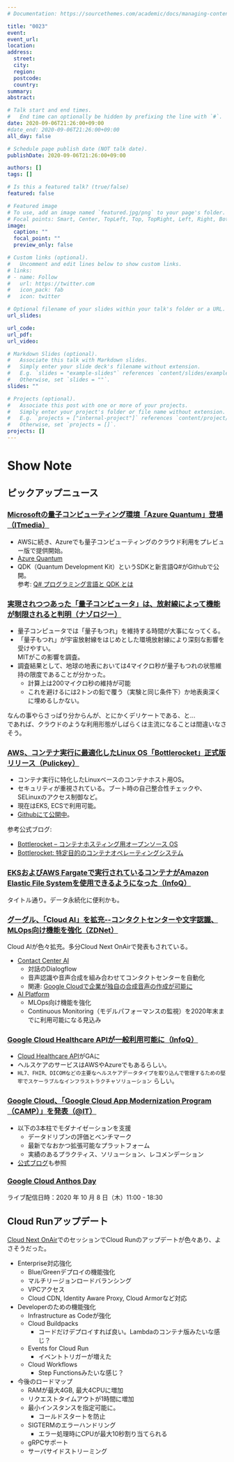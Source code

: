 ```yaml
---
# Documentation: https://sourcethemes.com/academic/docs/managing-content/

title: "0023"
event:
event_url:
location:
address:
  street:
  city:
  region:
  postcode:
  country:
summary:
abstract:

# Talk start and end times.
#   End time can optionally be hidden by prefixing the line with `#`.
date: 2020-09-06T21:26:00+09:00
#date_end: 2020-09-06T21:26:00+09:00
all_day: false

# Schedule page publish date (NOT talk date).
publishDate: 2020-09-06T21:26:00+09:00

authors: []
tags: []

# Is this a featured talk? (true/false)
featured: false

# Featured image
# To use, add an image named `featured.jpg/png` to your page's folder. 
# Focal points: Smart, Center, TopLeft, Top, TopRight, Left, Right, BottomLeft, Bottom, BottomRight.
image:
  caption: ""
  focal_point: ""
  preview_only: false

# Custom links (optional).
#   Uncomment and edit lines below to show custom links.
# links:
# - name: Follow
#   url: https://twitter.com
#   icon_pack: fab
#   icon: twitter

# Optional filename of your slides within your talk's folder or a URL.
url_slides:

url_code:
url_pdf:
url_video:

# Markdown Slides (optional).
#   Associate this talk with Markdown slides.
#   Simply enter your slide deck's filename without extension.
#   E.g. `slides = "example-slides"` references `content/slides/example-slides.md`.
#   Otherwise, set `slides = ""`.
slides: ""

# Projects (optional).
#   Associate this post with one or more of your projects.
#   Simply enter your project's folder or file name without extension.
#   E.g. `projects = ["internal-project"]` references `content/project/deep-learning/index.md`.
#   Otherwise, set `projects = []`.
projects: []
---
```


# Show Note

## ピックアップニュース

### [Microsoftの量子コンピューティング環境「Azure Quantum」登場（ITmedia）](https://techtarget.itmedia.co.jp/tt/news/2008/28/news01.html)

* AWSに続き、Azureでも量子コンピューティングのクラウド利用をプレビュー版で提供開始。
* [Azure Quantum](https://azure.microsoft.com/ja-jp/services/quantum/)
* QDK（Quantum Development Kit）というSDKと新言語Q#がGithubで公開。  
  参考: [Q# プログラミング言語と QDK とは](https://docs.microsoft.com/ja-jp/quantum/overview/what-is-qsharp-and-qdk)


### [実現されつつあった「量子コンピュータ」は、放射線によって機能が制限されると判明（ナゾロジー）](https://nazology.net/archives/67684)

* 量子コンピュータでは「量子もつれ」を維持する時間が大事になってくる。
* 「量子もつれ」が宇宙放射線をはじめとした環境放射線により深刻な影響を受けやすい。  
  MITがこの影響を調査。
* 調査結果として、地球の地表においては4マイクロ秒が量子もつれの状態維持の限度であることが分かった。
  - 計算上は200マイクロ秒の維持が可能
  - これを避けるには2トンの鉛で覆う（実験と同じ条件下）か地表奥深くに埋めるしかない。

なんの事やらさっぱり分からんが、とにかくデリケートである、と...  
であれば、クラウドのような利用形態がしばらくは主流になることは間違いなさそう。


### [AWS、コンテナ実行に最適化したLinux OS「Bottlerocket」正式版リリース（Pulickey）](https://www.publickey1.jp/blog/20/awslinux_osbottlerocket.html)

* コンテナ実行に特化したLinuxベースのコンテナホスト用OS。
* セキュリティが重視されている。ブート時の自己整合性チェックや、SELinuxのアクセス制御など。
* 現在はEKS, ECSで利用可能。
* [Githubにて公開中](https://github.com/bottlerocket-os)。

参考公式ブログ:
* [Bottlerocket – コンテナホスティング用オープンソース OS](https://aws.amazon.com/jp/blogs/news/bottlerocket-open-source-os-for-container-hosting/)
* [Bottlerocket: 特定目的のコンテナオペレーティングシステム](https://aws.amazon.com/jp/blogs/news/bottlerocket-a-special-purpose-container-operating-system/)


### [EKSおよびAWS Fargateで実行されているコンテナがAmazon Elastic File Systemを使用できるようになった（InfoQ）](https://www.infoq.com/jp/news/2020/09/aws-fargate-amazon-efs/)

タイトル通り。データ永続化に便利かも。


### [グーグル、「Cloud AI」を拡充--コンタクトセンターや文字認識、MLOps向け機能を強化（ZDNet）](https://japan.zdnet.com/article/35159135/)

Cloud AIが色々拡充。多分Cloud Next OnAirで発表もされている。

* [Contact Center AI](https://cloud.google.com/solutions/contact-center)
  - 対話のDialogflow
  - 音声認識や音声合成を組み合わせてコンタクトセンターを自動化
  - 関連: [Google Cloudで企業が独自の合成音声の作成が可能に](https://jp.techcrunch.com/2020/09/03/2020-09-01-google-cloud-lets-businesses-create-their-own-text-to-speech-voices/)
* [AI Platform](https://cloud.google.com/ai-platform)
  - MLOps向け機能を強化
  - Continuous Monitoring（モデルパフォーマンスの監視）を2020年末までに利用可能になる見込み


### [Google Cloud Healthcare APIが一般利用可能に（InfoQ）](https://www.infoq.com/jp/news/2020/08/google-healthcare-api-ga/)

* [Cloud Healthcare API](https://cloud.google.com/healthcare)がGAに
* ヘルスケアのサービスはAWSやAzureでもあるらしい。
* `HL7、FHIR、DICOMなどの主要なヘルスケアデータタイプを取り込んで管理するための堅牢でスケーラブルなインフラストラクチャソリューション` らしい。


### [Google Cloud、「Google Cloud App Modernization Program（CAMP）」を発表（@IT）](https://www.atmarkit.co.jp/ait/articles/2009/03/news062.html)

* 以下の3本柱でモダナイゼーションを支援
  - データドリブンの評価とベンチマーク
  - 最新でなおかつ拡張可能なプラットフォーム
  - 実績のあるプラクティス、ソリューション、レコメンデーション
* [公式ブログ](https://cloud.google.com/blog/ja/products/application-development/google-camp-shows-you-how-to-operate-at-scale)も参照


### [Google Cloud Anthos Day](https://cloudonair.withgoogle.com/events/gc-solution-event-anthosday-4)

ライブ配信日時：2020 年 10 月 8 日（木）11:00 - 18:30


## Cloud Runアップデート

[Cloud Next OnAir](https://cloud.withgoogle.com/next/sf/sessions?session=SVR224-JP#cloud-ai)でのセッションでCloud Runのアップデートが色々あり、よさそうだった。

* Enterprise対応強化
  - Blue/Greenデプロイの機能強化
  - マルチリージョンロードバランシング
  - VPCアクセス
  - Cloud CDN, Identity Aware Proxy, Cloud Armorなど対応
* Developerのための機能強化
  - Infrastructure as Codeが強化
  - Cloud Buildpacks
    - コードだけデプロイすれば良い。Lambdaのコンテナ版みたいな感じ？
  - Events for Cloud Run
    - イベントトリガーが増えた
  - Cloud Workflows
    - Step Functionsみたいな感じ？
* 今後のロードマップ
  - RAMが最大4GB, 最大4CPUに増加
  - リクエストタイムアウトが1時間に増加
  - 最小インスタンスを指定可能に。
    - コールドスタートを防止
  - SIGTERMのエラーハンドリング
    - エラー処理時にCPUが最大10秒割り当てられる
  - gRPCサポート
  - サーバサイドストリーミング

